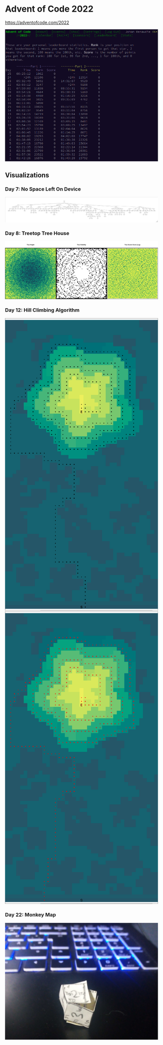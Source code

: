 # Advent of Code 2022

https://adventofcode.com/2022

![](screenshot.png)

## Visualizations

### Day 7: No Space Left On Device
![](visualizations/plot_day07.png)

### Day 8: Treetop Tree House
![](visualizations/plot_day08.png)

### Day 12: Hill Climbing Algorithm
![](visualizations/plot_day12a.png)![](visualizations/plot_day12b.png)

### Day 22: Monkey Map
![](cube_day22.png)